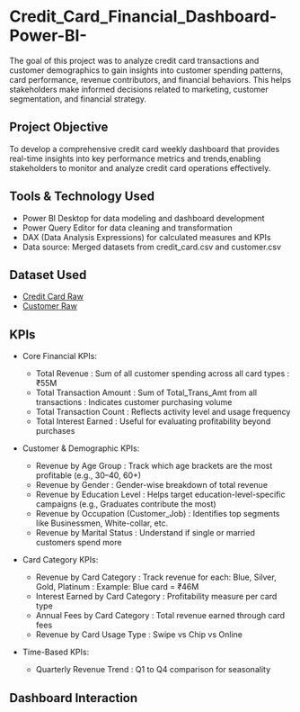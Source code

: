 # Credit_Card_Financial_Dashboard-Power-BI-
The goal of this project was to analyze credit card transactions and customer demographics to gain insights into customer spending patterns, card performance, revenue contributors, and financial behaviors. This helps stakeholders make informed decisions related to marketing, customer segmentation, and financial strategy.

## Project Objective
To develop a comprehensive credit card weekly dashboard that provides real-time insights into key performance metrics and trends,enabling stakeholders to monitor and analyze credit card operations effectively.

## Tools & Technology Used
- Power BI Desktop for data modeling and dashboard development
- Power Query Editor for data cleaning and transformation
- DAX (Data Analysis Expressions) for calculated measures and KPIs
- Data source: Merged datasets from credit_card.csv and customer.csv


## Dataset Used
- <a href="https://github.com/yug0537/Credit_Card_Financial_Dashboard-Power-BI-/blob/main/credit_card.csv">Credit Card Raw<a/>
- <a href="https://github.com/yug0537/Credit_Card_Financial_Dashboard-Power-BI-/blob/main/customer.csv">Customer Raw<a/>

## KPIs
- Core Financial KPIs:
   - Total Revenue : Sum of all customer spending across all card types : ₹55M
   - Total Transaction Amount : Sum of Total_Trans_Amt from all transactions : Indicates customer purchasing volume
   - Total Transaction Count : Reflects activity level and usage frequency
   - Total Interest Earned : Useful for evaluating profitability beyond purchases
     
- Customer & Demographic KPIs:
   - Revenue by Age Group : Track which age brackets are the most profitable (e.g., 30–40, 60+)
   - Revenue by Gender : Gender-wise breakdown of total revenue
   - Revenue by Education Level : Helps target education-level-specific campaigns (e.g., Graduates contribute the most)
   - Revenue by Occupation (Customer_Job) : Identifies top segments like Businessmen, White-collar, etc.
   - Revenue by Marital Status : Understand if single or married customers spend more
         
- Card Category KPIs:
   - Revenue by Card Category : Track revenue for each: Blue, Silver, Gold, Platinum : Example: Blue card = ₹46M
   - Interest Earned by Card Category : Profitability measure per card type
   - Annual Fees by Card Category : Total revenue earned through card fees
   - Revenue by Card Usage Type : Swipe vs Chip vs Online
     
- Time-Based KPIs:
   - Quarterly Revenue Trend : Q1 to Q4 comparison for seasonality
 
## Dashboard Interaction





